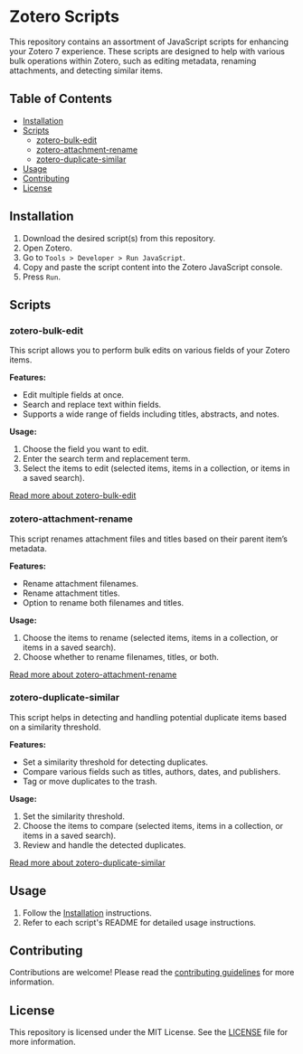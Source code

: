 # Zotero Scripts

This repository contains an assortment of JavaScript scripts for enhancing your Zotero 7 experience. These scripts are designed to help with various bulk operations within Zotero, such as editing metadata, renaming attachments, and detecting similar items.

## Table of Contents

- [Installation](#installation)
- [Scripts](#scripts)
  - [zotero-bulk-edit](#zotero-bulk-edit)
  - [zotero-attachment-rename](#zotero-attachment-rename)
  - [zotero-duplicate-similar](#zotero-duplicate-similar)
- [Usage](#usage)
- [Contributing](#contributing)
- [License](#license)

## Installation

1. Download the desired script(s) from this repository.
2. Open Zotero.
3. Go to `Tools > Developer > Run JavaScript`.
4. Copy and paste the script content into the Zotero JavaScript console.
5. Press `Run`.

## Scripts

### zotero-bulk-edit

This script allows you to perform bulk edits on various fields of your Zotero items.

**Features:**
- Edit multiple fields at once.
- Search and replace text within fields.
- Supports a wide range of fields including titles, abstracts, and notes.

**Usage:**
1. Choose the field you want to edit.
2. Enter the search term and replacement term.
3. Select the items to edit (selected items, items in a collection, or items in a saved search).

[Read more about zotero-bulk-edit](./scripts/zotero-bulk-edit/README.md)

### zotero-attachment-rename

This script renames attachment files and titles based on their parent item’s metadata.

**Features:**
- Rename attachment filenames.
- Rename attachment titles.
- Option to rename both filenames and titles.

**Usage:**
1. Choose the items to rename (selected items, items in a collection, or items in a saved search).
2. Choose whether to rename filenames, titles, or both.

[Read more about zotero-attachment-rename](./scripts/zotero-attachment-rename/README.md)

### zotero-duplicate-similar

This script helps in detecting and handling potential duplicate items based on a similarity threshold.

**Features:**
- Set a similarity threshold for detecting duplicates.
- Compare various fields such as titles, authors, dates, and publishers.
- Tag or move duplicates to the trash.

**Usage:**
1. Set the similarity threshold.
2. Choose the items to compare (selected items, items in a collection, or items in a saved search).
3. Review and handle the detected duplicates.

[Read more about zotero-duplicate-similar](./scripts/zotero-duplicate-similar/README.md)

## Usage

1. Follow the [Installation](#installation) instructions.
2. Refer to each script's README for detailed usage instructions.

## Contributing

Contributions are welcome! Please read the [contributing guidelines](./CONTRIBUTING.md) for more information.

## License

This repository is licensed under the MIT License. See the [LICENSE](./LICENSE) file for more information.
